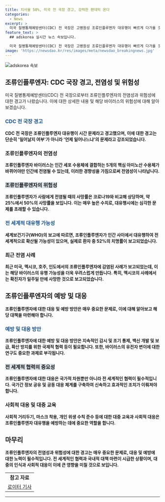 ```yaml
---
title: 치사율 50%, 미국 전 국장 경고, 강력한 팬데믹 온다
categories:
  - News
excerpt: >
  미국 질병통제예방센터(CDC) 전 국장은 고병원성 조류인플루엔자 대유행이 빠르게 다가올 것이라고 경고했습니다. 조류인플루엔자가 사람에게 전염될 때 코로나19보다 상당히 높은 사망률을 보이며, 이는 과거 실험과 코로나19 대유행을 통해 확인된 사실입니다. 또한, 조류인플루엔자 바이러스가 인간에게 전염되는 능력을 갖추게 되면 대규모 전염이 발생할 것으로 강조했습니다. 이에 따라 현재 전세계적으로 조류인플루엔자에 대한 감염 사례가 나타나고 있는 상황입니다. WHO는 이에 대한 전염 위험성을 우려하고 있습니다.
feature_text: >
  ## adskorea 실시간 뉴스 속보입니다.

  미국 질병통제예방센터(CDC) 전 국장은 고병원성 조류인플루엔자 대유행이 빠르게 다가올 것이라고 경고했습니다. 조류인플루엔자가 사람에게 전염될 때 코로나19보다 상당히 높은 사망률을 보이며, 이는 과거 실험과 코로나19 대유행을 통해 확인된 사실입니다. 또한, 조류인플루엔자 바이러스가 인간에게 전염되는 능력을 갖추게 되면 대규모 전염이 발생할 것으로 강조했습니다. 이에 따라 현재 전세계적으로 조류인플루엔자에 대한 감염 사례가 나타나고 있는 상황입니다. WHO는 이에 대한 전염 위험성을 우려하고 있습니다.
image: 'https://newsdao.kr/res/images/meta/newsdao_breakingnews.jpg'
---
```


<p><img src="https://newsdao.kr/res/images/meta/newsdao_breakingnews.jpg" alt="adskorea 속보" /></p>

<h2 data-ke-size="size26">조류인플루엔자: CDC 국장 경고, 전염성 및 위험성</h2>

<p data-ke-size="size16">미국 질병통제예방센터(CDC) 전 국장으로부터 조류인플루엔자의 전염성과 위험성에 대한 경고가 나왔습니다. 이에 대한 상세한 내용 및 해당 바이러스의 위험성에 대해 알아보겠습니다.</p>

<h3><b><span style="color: #1a5490;">CDC 전 국장 경고</span><b></h3>

<p data-ke-size="size16">CDC 전 국장은 조류인플루엔자 대유행이 시간 문제라고 경고했으며, 이에 대한 경고는 단순히 '일어날지 여부'가 아니라 '언제 일어나느냐'의 문제라고 강조되었습니다.</p>

<h3>조류인플루엔자의 전염성</h3>

<p data-ke-size="size16">조류인플루엔자 바이러스는 인간 세포 수용체에 결합하는 5개의 핵심 아미노산 수용체가 바뀌어야만 인간에 전염될 수 있는데, 이러한 경향성을 가짐으로써 전염성이 나타납니다.</p>

<h3><span style="background-color: #21538527;">조류인플루엔자의 위험성</span></h3>

<p data-ke-size="size16">조류인플루엔자가 사람에게 전염될 때의 사망률은 코로나19와 비교해 상당하며, 약 25%에서 50%의 사망률을 보입니다. 이는 매우 높은 수치로, 대유행시에는 심각한 문제를 초래할 수 있습니다.</p>

<h3><b><span style="color: #1a5490;">전 세계적 대유행 가능성</span><b></h3>

<p data-ke-size="size16">세계보건기구(WHO)의 보고에 따르면, 조류인플루엔자가 인간 사이에서 대유행하여 전 세계적으로 확산될 가능성이 있으며, 실제로 환자 중 52%의 치명률이 보고되었습니다.</p>

<h3>최근 전염 사례</h3>

<p data-ke-size="size16">최근 미국, 멕시코, 호주, 인도에서의 조류인플루엔자에 감염된 사례가 보고되었는데, 이는 해당 바이러스의 유행 가능성을 더욱 우려스럽게 만듭니다. 특히, 멕시코의 사례에서는 확진자가 일주일 만에 사망한 것으로 보고되었습니다.</p>

<h2 data-ke-size="size26">조류인플루엔자의 예방 및 대응</h2>

<p data-ke-size="size16">조류인플루엔자에 대한 대응 및 예방 방안은 매우 중요한 문제로, 이에 대해 알아보고 해당 대책을 마련해야 합니다.</p>

<h3><b><span style="color: #1a5490;">예방 및 대응 방안</span><b></h3>

<p data-ke-size="size16">조류인플루엔자에 대한 예방 및 대응 방안은 지속적인 감시 및 조기 통제, 백신 개발 및 보급, 확산 방지를 위한 국제적 협력 등이 필요합니다. 또한, 바이러스의 유전자 변이에 대한 연구도 중요한 과제로 부각됩니다.</p>

<h3><span style="background-color: #21538527;">전 세계적 협력의 중요성</span></h3>

<p data-ke-size="size16">조류인플루엔자에 대한 대응은 국가적 차원뿐만 아니라 전 세계적인 협력이 필수적입니다. 국가간 정보 공유 및 공동 대응 체계를 구축하여 신속하고 효과적인 조치가 이뤄져야 합니다.</p>

<h3>사회적 대응 및 대중 교육</h3>

<p data-ke-size="size16">사회적 거리두기, 마스크 착용, 개인 위생 수칙 준수 등에 대한 대중 교육과 사회적 대응은 조류인플루엔자 대유행을 예방하는 데에 중요한 역할을 합니다.</p>

<h2 data-ke-size="size26">마무리</h2>

<p data-ke-size="size16">조류인플루엔자의 전염성과 위험성에 대한 경고는 매우 중요한 문제로, 대응 및 예방에 대한 노력이 필수적입니다. 전 세계적인 협력과 국내적 대책 마련이 시급한 상황이며, 대중의 인식과 사회적 대응이 이에 큰 영향을 미칠 것으로 보입니다.</p>

<table>
    <tbody>
        <tr>
            <td style="text-align: center; height: 17px;"><b>참고 자료</b></td>
        </tr>
        <tr>
            <td style="text-align: center; height: 17px;"><a href="https://www.reuters.com">로이터 기사</a></td>
        </tr>
    </tbody>
</table>

<p><hr></p>

